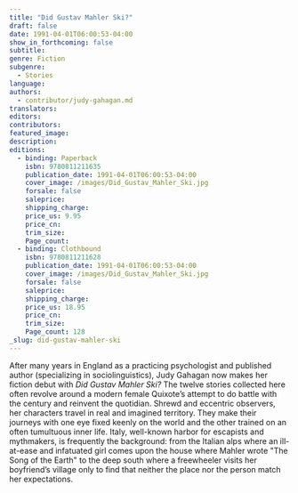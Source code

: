```yaml
---
title: "Did Gustav Mahler Ski?"
draft: false
date: 1991-04-01T06:00:53-04:00
show_in_forthcoming: false
subtitle:
genre: Fiction
subgenre:
  - Stories
language:
authors:
  - contributor/judy-gahagan.md
translators:
editors:
contributors:
featured_image:
description:
editions:
  - binding: Paperback
    isbn: 9780811211635
    publication_date: 1991-04-01T06:00:53-04:00
    cover_image: /images/Did_Gustav_Mahler_Ski.jpg
    forsale: false
    saleprice:
    shipping_charge:
    price_us: 9.95
    price_cn:
    trim_size:
    Page_count:
  - binding: Clothbound
    isbn: 9780811211628
    publication_date: 1991-04-01T06:00:53-04:00
    cover_image: /images/Did_Gustav_Mahler_Ski.jpg
    forsale: false
    saleprice:
    shipping_charge:
    price_us: 18.95
    price_cn:
    trim_size:
    Page_count: 128
_slug: did-gustav-mahler-ski
---
```


After many years in England as a practicing psychologist and published author (specializing in sociolinguistics), Judy Gahagan now makes her fiction debut with _Did Gustav Mahler Ski?_ The twelve stories collected here often revolve around a modern female Quixote’s attempt to do battle with the century and reinvent the quotidian. Shrewd and eccentric observers, her characters travel in real and imagined territory. They make their journeys with one eye fixed keenly on the world and the other trained on an often tumultuous inner life. Italy, well-known harbor for escapists and mythmakers, is frequently the background: from the Italian alps where an ill-at-ease and infatuated girl comes upon the house where Mahler wrote "The Song of the Earth" to the deep south where a freewheeler visits her boyfriend’s village only to find that neither the place nor the person match her expectations.

